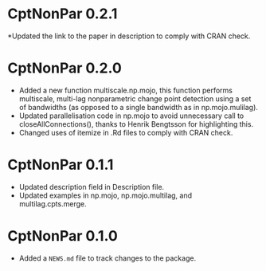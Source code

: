 # CptNonPar 0.2.1

*Updated the link to the paper in description to comply with CRAN check.

# CptNonPar 0.2.0

* Added a new function multiscale.np.mojo, this function performs multiscale, multi-lag 
nonparametric change point detection using a set of bandwidths (as opposed 
to a single bandwidth as in np.mojo.mulilag).
* Updated parallelisation code in np.mojo to avoid unnecessary call to closeAllConnections(), thanks to 
Henrik Bengtsson for highlighting this.
* Changed uses of itemize in .Rd files to comply with CRAN check.

# CptNonPar 0.1.1

* Updated description field in Description file.
* Updated examples in np.mojo, np.mojo.multilag, and multilag.cpts.merge.

# CptNonPar 0.1.0

* Added a `NEWS.md` file to track changes to the package.
